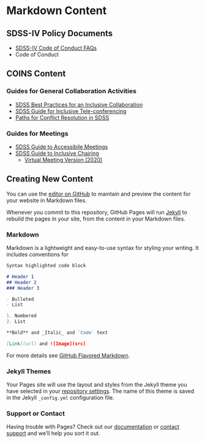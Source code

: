 # Markdown Content

## SDSS-IV Policy Documents
- [SDSS-IV Code of Conduct FAQs](CoC_FAQs.md)
- Code of Conduct

## COINS Content

### Guides for General Collaboration Activities
- [SDSS Best Practices for an Inclusive Collaboration](best_practices.md)
- [SDSS Guide for Inclusive Tele-conferencing](telecon_recommendations.md)
- [Paths for Conflict Resolution in SDSS](conflict_resolution.md)

### Guides for Meetings
- [SDSS Guide to Accessibile Meetings](meeting_accessibility.md)
- [SDSS Guide to Inclusive Chairing](chairing_guidelines.md)
  - [Virtual Meeting Version (2020)](virtual_conferences.md)

## Creating New Content

You can use the [editor on GitHub](https://github.com/sdss/coins/edit/main/README.md) to maintain and preview the content for your website in Markdown files.

Whenever you commit to this repository, GitHub Pages will run [Jekyll](https://jekyllrb.com/) to rebuild the pages in your site, from the content in your Markdown files.

### Markdown

Markdown is a lightweight and easy-to-use syntax for styling your writing. It includes conventions for

```markdown
Syntax highlighted code block

# Header 1
## Header 2
### Header 3

- Bulleted
- List

1. Numbered
2. List

**Bold** and _Italic_ and `Code` text

[Link](url) and ![Image](src)
```

For more details see [GitHub Flavored Markdown](https://guides.github.com/features/mastering-markdown/).

### Jekyll Themes

Your Pages site will use the layout and styles from the Jekyll theme you have selected in your [repository settings](https://github.com/sdss/coins/settings/pages). The name of this theme is saved in the Jekyll `_config.yml` configuration file.

### Support or Contact

Having trouble with Pages? Check out our [documentation](https://docs.github.com/categories/github-pages-basics/) or [contact support](https://support.github.com/contact) and we’ll help you sort it out.
